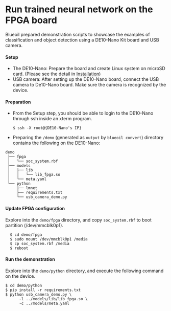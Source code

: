 # Run trained neural network on the FPGA board

Blueoil prepared demonstration scripts to showcase the examples of classification and object detection 
using a DE10-Nano Kit board and USB camera.

#### Setup

- The DE10-Nano: Prepare the board and create Linux system on microSD card. (Please see the detail in <a href="../install/install.html">Installation</a>)
- USB camera: After setting up the DE10-Nano board, connect the USB camera to De10-Nano board.
Make sure the camera is recognized by the device.

#### Preparation

- From the Setup step, you should be able to login to the DE10-Nano 
through ssh inside an xterm program.

      $ ssh -X root@{DE10-Nano's IP}

- Preparing the `/demo` (generated as `output` by `blueoil convert`) directory contains the following on the DE10-Nano:

```
demo
 ├── fpga
 │   └── soc_system.rbf
 ├── models
 │   ├── lib
 │   │   └── lib_fpga.so
 │   └── meta.yaml
 └── python
     ├── lmnet
     ├── requirements.txt
     └── usb_camera_demo.py
```

#### Update FPGA configuration
Explore into the `demo/fpga` directory, and copy `soc_system.rbf` to boot partition (/dev/mmcblk0p1).

      $ cd demo/fpga
      $ sudo mount /dev/mmcblk0p1 /media
      $ cp soc_system.rbf /media
      $ reboot

#### Run the demonstration
Explore into the `demo/python` directory, and execute the following command on the device.

    $ cd demo/python
    $ pip install -r requirements.txt
    $ python usb_camera_demo.py \
          -l ../models/lib/lib_fpga.so \
          -c ../models/meta.yaml
